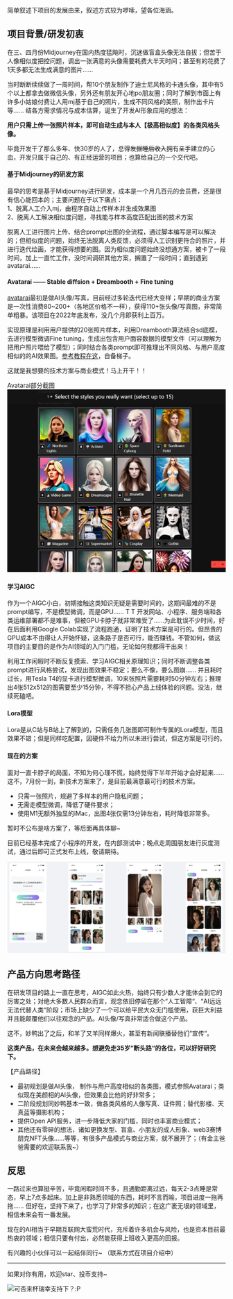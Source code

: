 简单叙述下项目的发展由来，叙述方式较为啰嗦，望各位海涵。

## 项目背景/研发初衷

在三、四月份Midjourney在国内热度猛飚时，沉迷做盲盒头像无法自拔；但苦于人像相似度把控问题，调出一张满意的头像需要耗费大半天时间；甚至有的花费了1天多都无法生成满意的图片…… 
  
当时断断续续做了一周时间，帮10个朋友制作了迪士尼风格的卡通头像，其中有5个以上都拿去做微信头像，另外还有朋友开心地po朋友圈；同时了解到市面上有许多小姑娘付费让人用mj基于自己的照片，生成不同风格的美照，制作出卡片等…… 结各方需求情况与成本估算，诞生了开发AI形象应用的想法：
  
**用户只需上传一张照片样本，即可自动生成与本人【极高相似度】的各类风格头像。**
  
毕竟开发干了那么多年、快30岁的人了，总得~~发掘睡后收入~~拥有亲手建立的心血，开发只属于自己的、有正经运营的项目；也算给自己的一个交代吧。
  
  
#### 基于Midjourney的研发方案
  
最早的思考是基于Midjourney进行研发，成本是一个月几百元的会员费，还是很有信心能回本的；主要问题在于以下痛点：  
1、脱离人工介入mj，由程序自动上传样本并生成效果图  
2、脱离人工解决相似度问题，寻找能与样本高度匹配出图的技术方案  
  
脱离人工进行图片上传、结合prompt出图的全流程，通过脚本编写是可以解决的；但相似度的问题，始终无法脱离人类反馈，必须得人工识别更符合的照片，并进行迭代绘画，才能获得想要的图。因为相似度问题始终没想通方案，被卡了一段时间，加上一直忙工作，没时间调研其他方案，搁置了一段时间；直到遇到avatarai……
  
  
#### Avatarai —— Stable diffsion + Dreambooth + Fine tuning
  
[avatarai](https://avatarai.ai/)最初是做AI头像/写真，目前经过多轮迭代已经大变样；早期的商业方案是一次性消费80~200+（各地区价格不一样），获得110+张头像/写真图，非常简单粗暴。该项目在2022年底发布，没几个月即获利上百万。
  
实现原理是利用用户提供的20张照片样本，利用Dreambooth算法结合sd底模，去进行模型微调Fine tuning，生成出包含用户面容数据的模型文件（可以理解为把用户照片喂给了模型）；同时结合各类prompt即可推理出不同风格、与用户高度相似的的AI效果图。[参考教程在这](https://www.youtube.com/watch?v=Bdl-jWR3Ukc)，自备梯子。
  
这就是我想要的技术方案与商业模式！马上开干！！
  
Avatarai部分截图
![](./images/avatarai.png)
  
  
#### 学习AIGC
  
作为一个AIGC小白，初期接触这类知识无疑是需要时间的，这期间最难的不是prompt编写，不是模型微调，而是GPU…… T T  开发网站、小程序、服务端和各类运维部署都不是难事，但被GPU卡脖子就非常难受了……为此耽误不少时间，好在后面利用Google Colab实现了流程跑通，证明了技术方案是可行的。但昂贵的GPU成本不由得让人开始怀疑，这条路子是否可行，能否赚钱。不管如何，做这项目的主要目的是作为AI领域的入门门槛，无论如何我都得干出来！
  
利用工作闲暇时不断反复摸索、学习AIGC相关原理知识；同时不断调整各类prompt进行风格尝试，发现出图效果不稳定；要么不像，要么图崩…… 并且耗时过长，用Tesla T4的显卡进行模型微调，10来张照片需要耗时50分钟左右；推理出4张512x512的图需要至少15分钟，不得不担心产品上线体验的问题。没法，继续死磕吧。
  
  
#### Lora模型
Lora是从C站与B站上了解到的，只需任务几张图即可制作专属的Lora模型，而且效果不错；但是同样吃配置，因硬件不给力所以未进行尝试，但这方案是可行的。
  
#### 现在的方案
  
面对一直卡脖子的局面，不知为何心理不慌，始终觉得下半年开始才会好起来…… 这不，7月份一到，新技术方案来了，是目前最满意最可行的技术方案。
  
- 只需一张照片，规避了多样本的用户隐私问题；
- 无需走模型微调，降低了硬件要求；
- 使用M1无额外独显的iMac，出图4张仅需13分钟左右，耗时降低非常多。
  
暂时不公布是啥方案了，等后面再具体聊~
  
目前已经基本完成了小程序的开发，在内部测试中；晚点走周围朋友进行灰度测试，通过后即可正式发布上线，敬请期待。
  
![](./images/preview.png)
  
  
## 产品方向思考路径
在研发项目的路上一直在思考，AIGC如此火热，始终只有少数人才能体会到它的厉害之处；对绝大多数人民群众而言，观念依旧停留在那个“人工智障“、“AI远远无法代替人类“阶段；市场上缺少了一个可以给平民大众无门槛使用，获巨大利益并且能颠覆他们以往观念的产品。AI头像/写真非常适合做这个产品。
  
这不，妙鸭出了之后，和羊了又羊同样爆火，甚至有新闻联播替他们“宣传“。
  
**这类产品，在未来会越来越多。想避免走35岁“断头路“的各位，可以好好研究下。**
  
【产品路径】
 - 最初规划是做AI头像， 制作与用户高度相似的各类图，模式参照Avatarai；类似现在美颜相的AI头像，但效果会比他的好非常多；
 - 二阶段规划同妙鸭基本一致，做各类风格的人像写真、证件照；替代影楼、天真蓝等摄影机构；
 - 提供Open API服务，进一步降低大家的门槛，同时也丰富商业模式；
 - 其他还有零碎的想法，诸如更换发型、盲盒、小朋友的成人形象、web3赛博朋克NFT头像……等等，有很多产品模式与商业方案，就不展开了；（有金主爸爸需要的欢迎联系我~）
  
## 反思
一路过来也算挺辛苦，毕竟闲暇时间不多，且通勤距离过远，每天2-3点睡是常态，早上7点多起床。加上是非熟悉领域的东西，耗时不言而喻，项目进度一拖再拖…… 但好在，坚持下来了，也学习了非常多的知识；在这广袤无垠的领域里，相信未来会有一番发展。
  
现在的AI相当于早期互联网大蛮荒时代，充斥着许多机会与风险，也是资本目前最热衷的领域；相信只要有付出，必然能获得上班收入更高的回报。
  
有兴趣的小伙伴可以一起结伴同行~ （联系方式在项目介绍中）
  
---
  
如果对你有用，欢迎star、投币支持~
  
![可否来杯瑞幸支持下？:P](./images/qrcode.png)
